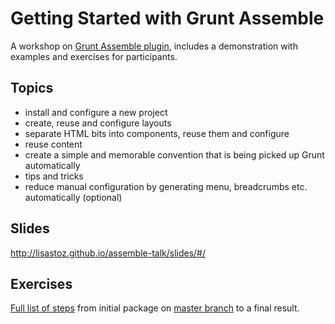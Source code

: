 # Getting Started with Grunt Assemble

A workshop on [Grunt Assemble plugin](http://assemble.io/), includes a demonstration with examples and exercises for participants.

## Topics

- install and configure a new project
- create, reuse and configure layouts
- separate HTML bits into components, reuse them and configure
- reuse content
- create a simple and memorable convention that is being picked up Grunt automatically
- tips and tricks
- reduce manual configuration by generating menu, breadcrumbs etc. automatically (optional)

## Slides

http://lisastoz.github.io/assemble-talk/slides/#/

## Exercises

[Full list of steps](https://github.com/LisaStoz/assemble-talk/tree/exercises) from initial package on [master branch](https://github.com/LisaStoz/assemble-talk) to a final result.

